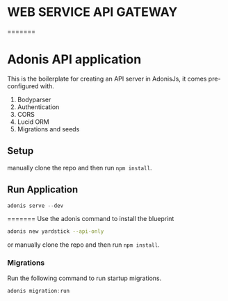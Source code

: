 # WEB SERVICE API GATEWAY
=======
# Adonis API application

This is the boilerplate for creating an API server in AdonisJs, it comes pre-configured with.

1. Bodyparser
2. Authentication
3. CORS
4. Lucid ORM
5. Migrations and seeds

## Setup

 manually clone the repo and then run `npm install`.

## Run Application
```js
adonis serve --dev

```

=======
Use the adonis command to install the blueprint

```bash
adonis new yardstick --api-only
```

or manually clone the repo and then run `npm install`.



### Migrations

Run the following command to run startup migrations.

```js
adonis migration:run
```
